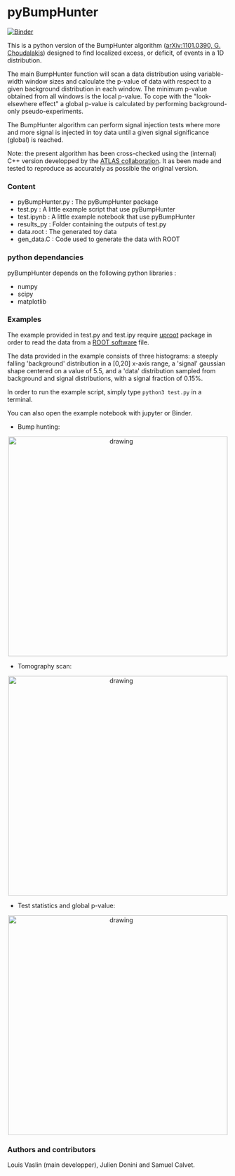 # pyBumpHunter

[![Binder](https://mybinder.org/badge_logo.svg)](https://mybinder.org/v2/gh/lovaslin/pyBumpHunter/master)

This is a python version of the BumpHunter algorithm ([arXiv:1101.0390, G. Choudalakis](https://arxiv.org/abs/1101.0390)) designed to find localized excess, or deficit, of events in a 1D distribution.

The main BumpHunter function will scan a data distribution using variable-width window sizes and calculate the p-value of data with respect to a given background distribution in each window. The minimum p-value obtained from all windows is the local p-value. To cope with the "look-elsewhere effect" a global p-value is calculated by performing background-only pseudo-experiments.

The BumpHunter algorithm can perform signal injection tests where more and more signal is injected in toy data until a given signal significance (global) is reached.

Note: the present algorithm has been cross-checked using the (internal) C++ version developped by the [ATLAS collaboration](https://atlas.cern/). It as been made and tested to reproduce as accurately as possible the original version.

### Content

* pyBumpHunter.py : The pyBumpHunter package
* test.py : A little example script that use pyBumpHunter
* test.ipynb : A little example notebook that use pyBumpHunter
* results_py : Folder containing the outputs of test.py
* data.root  : The generated toy data
* gen_data.C : Code used to generate the data with ROOT

### python dependancies

pyBumpHunter depends on the following python libraries :

* numpy
* scipy
* matplotlib

### Examples

The example provided in test.py and test.ipy require [uproot](https://github.com/scikit-hep/uproot) package in order to read the data from a [ROOT software](https://root.cern.ch/) file.

The data provided in the example consists of three histograms: a steeply falling 'background' distribution in a [0,20] x-axis range, a 'signal' gaussian shape centered on a value of 5.5, and a 'data' distribution sampled from background and signal distributions, with a signal fraction of 0.15%.

In order to run the example script, simply type `python3 test.py` in a terminal.

You can also open the example notebook with jupyter or Binder.

* Bump hunting:

<p align="center">
<img src="https://raw.githubusercontent.com/lovaslin/pyBumpHunter/master/results_py/bump.png" title="drawing"  width="500">
</p>

* Tomography scan:

<p align="center">
<img src="https://raw.githubusercontent.com/lovaslin/pyBumpHunter/master/results_py/tomography.png" title="drawing"  width="500">
</p>

* Test statistics and global p-value:

<p align="center">
<img src="https://raw.githubusercontent.com/lovaslin/pyBumpHunter/master/results_py/BH_statistics.png" title="drawing"  width="500">
</p>

### Authors and contributors

Louis Vaslin (main developper), Julien Donini and Samuel Calvet.

